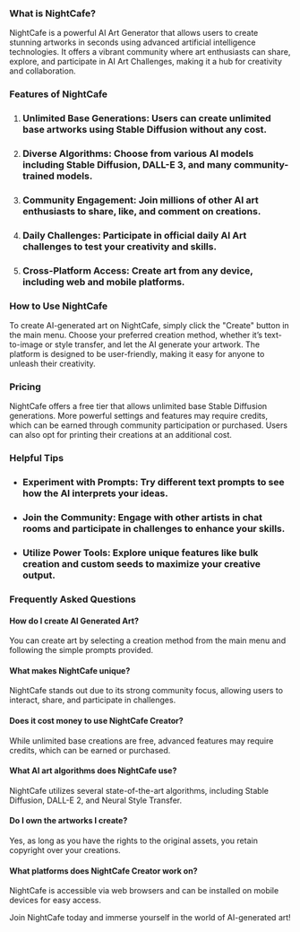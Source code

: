 ### What is NightCafe?

NightCafe is a powerful AI Art Generator that allows users to create stunning artworks in seconds using advanced artificial intelligence technologies. It offers a vibrant community where art enthusiasts can share, explore, and participate in AI Art Challenges, making it a hub for creativity and collaboration.

### Features of NightCafe

1. ### Unlimited Base Generations: Users can create unlimited base artworks using Stable Diffusion without any cost.
2. ### Diverse Algorithms: Choose from various AI models including Stable Diffusion, DALL-E 3, and many community-trained models.
3. ### Community Engagement: Join millions of other AI art enthusiasts to share, like, and comment on creations.
4. ### Daily Challenges: Participate in official daily AI Art challenges to test your creativity and skills.
5. ### Cross-Platform Access: Create art from any device, including web and mobile platforms.

### How to Use NightCafe

To create AI-generated art on NightCafe, simply click the "Create" button in the main menu. Choose your preferred creation method, whether it’s text-to-image or style transfer, and let the AI generate your artwork. The platform is designed to be user-friendly, making it easy for anyone to unleash their creativity.

### Pricing

NightCafe offers a free tier that allows unlimited base Stable Diffusion generations. More powerful settings and features may require credits, which can be earned through community participation or purchased. Users can also opt for printing their creations at an additional cost.

### Helpful Tips

- ### Experiment with Prompts: Try different text prompts to see how the AI interprets your ideas.
- ### Join the Community: Engage with other artists in chat rooms and participate in challenges to enhance your skills.
- ### Utilize Power Tools: Explore unique features like bulk creation and custom seeds to maximize your creative output.

### Frequently Asked Questions

#### How do I create AI Generated Art?
You can create art by selecting a creation method from the main menu and following the simple prompts provided.

#### What makes NightCafe unique?
NightCafe stands out due to its strong community focus, allowing users to interact, share, and participate in challenges.

#### Does it cost money to use NightCafe Creator?
While unlimited base creations are free, advanced features may require credits, which can be earned or purchased.

#### What AI art algorithms does NightCafe use?
NightCafe utilizes several state-of-the-art algorithms, including Stable Diffusion, DALL-E 2, and Neural Style Transfer.

#### Do I own the artworks I create?
Yes, as long as you have the rights to the original assets, you retain copyright over your creations.

#### What platforms does NightCafe Creator work on?
NightCafe is accessible via web browsers and can be installed on mobile devices for easy access.

Join NightCafe today and immerse yourself in the world of AI-generated art!